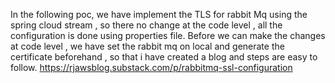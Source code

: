 In the following poc, we have implement the TLS for rabbit Mq using the spring cloud stream  , so there no change at the code level , all the configuration is done using properties file. 
Before we can make the changes at code level , we have set the rabbit mq on local and generate the certificate beforehand , so that i have created a blog and steps are easy to follow.
https://rjawsblog.substack.com/p/rabbitmq-ssl-configuration
